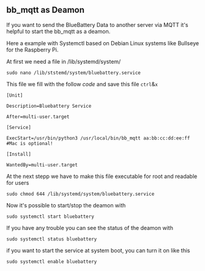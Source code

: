 ## bb_mqtt as Deamon

If you want to send the BlueBattery Data to another server via MQTT it's helpful to start the bb_mqtt as a deamon.

Here a example with Systemctl based on Debian Linux systems like Bullseye for the Raspberry Pi.

At first we need a file in /lib/systemd/system/

`sudo nano /lib/ststemd/system/bluebattery.service`

This file we fill with the follow _code_ and save this file `ctrl`&`x`

````
[Unit]

Description=Bluebattery Service

After=multi-user.target
 
[Service]

ExecStart=/usr/bin/python3 /usr/local/bin/bb_mqtt aa:bb:cc:dd:ee:ff #Mac is optional!
 
[Install]

WantedBy=multi-user.target
````

At the next stepp we have to make this file executable for root and readable for users

`sudo chmod 644 /lib/systemd/system/bluebattery.service`

Now it's possible to start/stop the deamon with

`sudo systemctl start bluebattery`

If you have any trouble you can see the status of the deamon with

`sudo systemctl status bluebattery`

if you want to start the service at system boot, you can turn it on like this

`sudo systemctl enable bluebattery`
